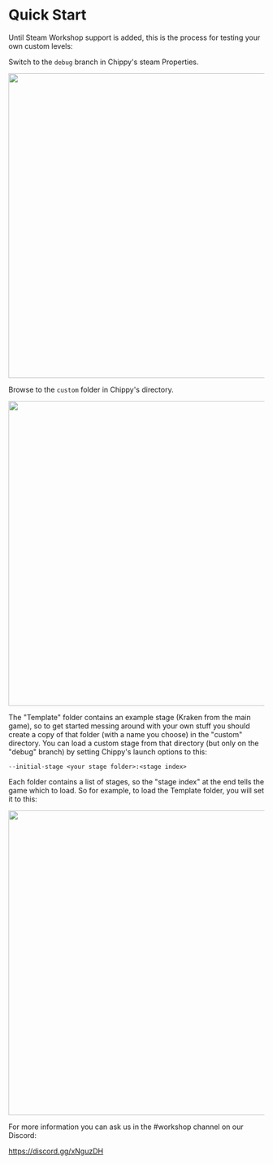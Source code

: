 # Quick Start

Until Steam Workshop support is added, this is the process for testing your own custom levels:

Switch to the `debug` branch in Chippy's steam Properties.

<img src="https://files.facepunch.com/ryleigh/1b2911b1/betas.png" width="600"/>

Browse to the `custom` folder in Chippy's directory.

<img src="https://files.facepunch.com/ziks/1b2911b1/explorer_tF6TMxGdZU.png" width="600"/>

The "Template" folder contains an example stage (Kraken from the main game), so to get started messing around with your own stuff you should create a copy of that folder (with a name you choose) in the "custom" directory. You can load a custom stage from that directory (but only on the "debug" branch) by setting Chippy's launch options to this:

```
--initial-stage <your stage folder>:<stage index>
```

Each folder contains a list of stages, so the "stage index" at the end tells the game which to load. So for example, to load the Template folder, you will set it to this:

<img src="https://files.facepunch.com/ryleigh/1b2911b1/launch3.png" width="600"/>

For more information you can ask us in the #workshop channel on our Discord:

https://discord.gg/xNguzDH
